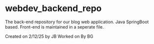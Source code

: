 # webdev_backend_repo
The back-end repository for our blog web application. Java SpringBoot based.
Front-end is maintained in a seperate file.

Created on 2/12/25 by JB
Worked on By BG
